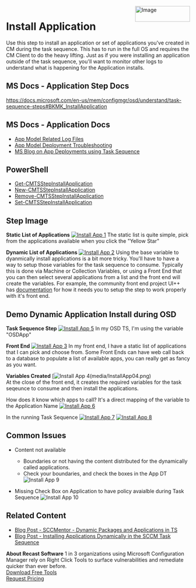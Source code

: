 <img style="float: right;" src="https://www.recastsoftware.com/wp-content/uploads/2021/10/Recast-Logo-Dark_Horizontal.svg"  alt="Image" height="43" width="150">

# Install Application

Use this step to install an application or set of applications you've created in CM during the task sequence. This has to run in the full OS and requires the CM Client to do the heavy lifting.  Just as if you were installing an application outside of the task sequence, you'll want to monitor other logs to understand what is happening for the Application installs.

## MS Docs - Application Step Docs

<https://docs.microsoft.com/en-us/mem/configmgr/osd/understand/task-sequence-steps#BKMK_InstallApplication>

## MS Docs - Application Docs

- [App Model Related Log Files](https://docs.microsoft.com/en-us/mem/configmgr/core/plan-design/hierarchy/log-files#BKMK_AppManageLog)
- [App Model Deployment Troubleshooting](https://docs.microsoft.com/en-us/mem/configmgr/apps/deploy-use/troubleshoot-application-deployment)
- [MS Blog on App Deployments using Task Sequence](https://techcommunity.microsoft.com/t5/configuration-manager-blog/video-tutorial-task-squences-application-deployment-part-11/ba-p/1475691)

## PowerShell

- [Get-CMTSStepInstallApplication](https://docs.microsoft.com/en-us/powershell/module/configurationmanager/get-cmtsstepinstallapplication?view=sccm-ps)
- [New-CMTSStepInstallApplication](https://docs.microsoft.com/en-us/powershell/module/configurationmanager/new-cmtsstepinstallapplication?view=sccm-ps)
- [Remove-CMTSStepInstallApplication](https://docs.microsoft.com/en-us/powershell/module/configurationmanager/remove-cmtsstepinstallapplication?view=sccm-ps)
- [Set-CMTSStepInstallApplication](https://docs.microsoft.com/en-us/powershell/module/configurationmanager/set-cmtsstepinstallapplication?view=sccm-ps)

## Step Image

**Static List of Applications**
[![Install App 1](media/InstallApp01.png)](media/InstallApp01.png)
The static list is quite simple, pick from the applications available when you click the "Yellow Star"  

**Dynamic List of Applications**
[![Install App 2](media/InstallApp02.png)](media/InstallApp02.png)
Using the base variable to dyanmically install applications is a bit more tricky.  You'll have to have a way to setup those variables for the task sequence to consume.  Typically this is done via Machine or Collection Variables, or using a Front End that you can then select several applications from a list and the front end will create the variables.  For example, the community front end project UI++ has [documentation](http://uiplusplus.configmgrftw.com/docs/actionconfig/apptree.html) for how it needs you to setup the step to work properly with it's front end.

## Demo Dynamic Application Install during OSD

**Task Sequence Step**
[![Install App 5](media/InstallApp05.png)](media/InstallApp05.png) 
In my OSD TS, I'm using the variable "OSDApp"

**Front End**
[![Install App 3](media/InstallApp03.png)](media/InstallApp03.png)
In my front end, I have a static list of applications that I can pick and choose from.  Some Front Ends can have web call back to a database to populate a list of available apps, you can really get as fancy as you want.

**Variables Created**
[![Install App 4(media/InstallApp04.png)](media/InstallApp04.png)  
At the close of the front end, it creates the required variables for the task seqeunce to consume and then install the applications.  

How does it know which apps to call? It's a direct mapping of the variable to the Application Name
[![Install App 6](media/InstallApp06.png)](media/InstallApp06.png)

In the running Task Sequence
[![Install App 7](media/InstallApp07.png)](media/InstallApp07.png)
[![Install App 8](media/InstallApp08.png)](media/InstallApp08.png)

## Common Issues

- Content not available
  - Boundaries or not having the content distributed for the dynamically called applications.
  - Check your boundaries, and check the boxes in the App DT
  ![Install App 9](media/InstallApp09.png)

- Missing Check Box on Application to have policy avaialble during Task Sequence
![Install App 10](media/InstallApp10.png)

## Related Content

- [Blog Post - SCCMentor - Dynamic Packages and Applications in TS](https://sccmentor.com/2015/03/12/dynamically-deploying-packages-and-applications-to-computers-using-a-task-sequence-via-powershell-in-configmgr-2012/)
- [Blog Post - Installing Applications Dynamically in the SCCM Task Sequence](https://techwithandrew.blogspot.com/2018/01/installing-applications-dynamically-in.html)

**About Recast Software**
1 in 3 organizations using Microsoft Configuration Manager rely on Right Click Tools to surface vulnerabilities and remediate quicker than ever before.  
[Download Free Tools](https://www.recastsoftware.com/?utm_source=cmdocs&utm_medium=referral&utm_campaign=cmdocs#formarea)  
[Request Pricing](https://www.recastsoftware.com/pricing?utm_source=cmdocs&utm_medium=referral&utm_campaign=cmdocs)